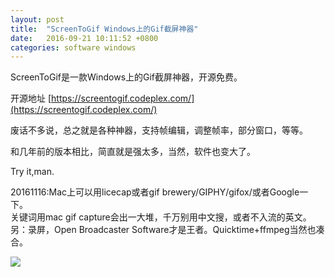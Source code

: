 ```yaml
---
layout: post
title:  "ScreenToGif Windows上的Gif截屏神器"
date:   2016-09-21 10:11:52 +0800
categories: software windows
---
```

ScreenToGif是一款Windows上的Gif截屏神器，开源免费。  

开源地址 [https://screentogif.codeplex.com/](https://screentogif.codeplex.com/)  

废话不多说，总之就是各种神器，支持帧编辑，调整帧率，部分窗口，等等。  

和几年前的版本相比，简直就是强太多，当然，软件也变大了。  

Try it,man.    

20161116:Mac上可以用licecap或者gif brewery/GIPHY/gifox/或者Google一下。  
关键词用mac gif capture会出一大堆，千万别用中文搜，或者不入流的英文。  
另：录屏，Open Broadcaster Software才是王者。Quicktime+ffmpeg当然也凑合。


<img src="http://hlcdn.passby.me/blog/2016/09/21/test.jpg">
